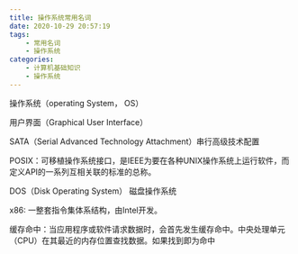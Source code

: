 ```yaml
---
title: 操作系统常用名词
date: 2020-10-29 20:57:19
tags: 
    - 常用名词
    - 操作系统
categories:
    - 计算机基础知识
    - 操作系统
---
```


操作系统（operating System， OS）

用户界面（Graphical User Interface）

SATA（Serial Advanced Technology Attachment）串行高级技术配置

POSIX：可移植操作系统接口，是IEEE为要在各种UNIX操作系统上运行软件，而定义API的一系列互相关联的标准的总称。

DOS（Disk Operating System） 磁盘操作系统

x86: 一整套指令集体系结构，由Intel开发。

缓存命中：当应用程序或软件请求数据时，会首先发生缓存命中。中央处理单元（CPU）在其最近的内存位置查找数据。如果找到即为命中